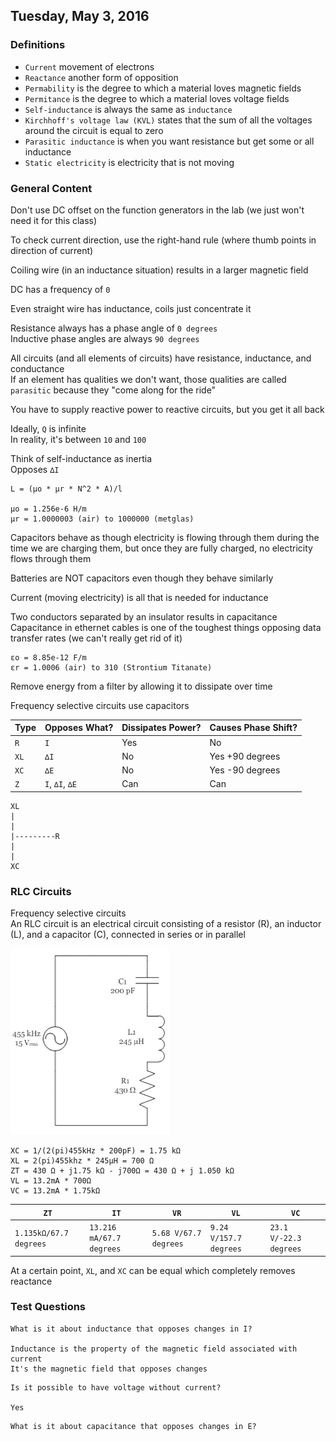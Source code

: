 ## Tuesday, May 3, 2016

### Definitions
- `Current` movement of electrons
- `Reactance` another form of opposition
- `Permability` is the degree to which a material loves magnetic fields
- `Permitance` is the degree to which a material loves voltage fields
- `Self-inductance` is always the same as `inductance`
- `Kirchhoff's voltage law (KVL)` states that the sum of all the voltages around the circuit is equal to zero
- `Parasitic inductance` is when you want resistance but get some or all inductance
- `Static electricity` is electricity that is not moving

### General Content
Don't use DC offset on the function generators in the lab (we just won't need it for this class)

To check current direction, use the right-hand rule (where thumb points in direction of current)

Coiling wire (in an inductance situation) results in a larger magnetic field

DC has a frequency of `0`

Even straight wire has inductance, coils just concentrate it

Resistance always has a phase angle of `0 degrees`  
Inductive phase angles are always `90 degrees`

All circuits (and all elements of circuits) have resistance, inductance, and conductance  
If an element has qualities we don't want, those qualities are called `parasitic` because they "come along for the ride"

You have to supply reactive power to reactive circuits, but you get it all back

Ideally, `Q` is infinite  
In reality, it's between `10` and `100`

Think of self-inductance as inertia  
Opposes `∆I`

```
L = (μo * μr * N^2 * A)/l

μo = 1.256e-6 H/m
μr = 1.0000003 (air) to 1000000 (metglas)
```

Capacitors behave as though electricity is flowing through them during the time we are charging them, but once they are fully charged, no electricity flows through them

Batteries are NOT capacitors even though they behave similarly

Current (moving electricity) is all that is needed for inductance

Two conductors separated by an insulator results in capacitance  
Capacitance in ethernet cables is one of the toughest things opposing data transfer rates (we can't really get rid of it)

```
εo = 8.85e-12 F/m
εr = 1.0006 (air) to 310 (Strontium Titanate)
```
Remove energy from a filter by allowing it to dissipate over time

Frequency selective circuits use capacitors

|Type|Opposes What?|Dissipates Power?|Causes Phase Shift?|
|---|---|---|---|
|`R`|`I`|Yes|No|
|`XL`|`∆I`|No|Yes +90 degrees|
|`XC`|`∆E`|No|Yes -90 degrees|
|`Z`|`I`, `∆I`, `∆E`|Can|Can|

```
XL
|
|
|---------R
|
|
XC
```

### RLC Circuits

Frequency selective circuits  
An RLC circuit is an electrical circuit consisting of a resistor (R), an inductor (L), and a capacitor (C), connected in series or in parallel

![RLC Circuit](rlc-circuit.png)

```
XC = 1/(2(pi)455kHz * 200pF) = 1.75 kΩ
XL = 2(pi)455khz * 245µH = 700 Ω
ZT = 430 Ω + j1.75 kΩ - j700Ω = 430 Ω + j 1.050 kΩ
VL = 13.2mA * 700Ω
VC = 13.2mA * 1.75kΩ
```

|`ZT`|`IT`|`VR`|`VL`|`VC`|
|---|---|---|---|---|
|`1.135kΩ/67.7 degrees`|`13.216 mA/67.7 degrees`|`5.68 V/67.7 degrees`|`9.24 V/157.7 degrees`|`23.1 V/-22.3 degrees`|

At a certain point, `XL`, and `XC` can be equal which completely removes reactance

### Test Questions
```
What is it about inductance that opposes changes in I?

Inductance is the property of the magnetic field associated with current
It's the magnetic field that opposes changes
```

```
Is it possible to have voltage without current?

Yes
```

```
What is it about capacitance that opposes changes in E?
```
